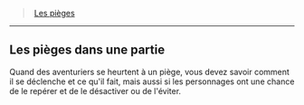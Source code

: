 ﻿---
!GenericItem
Id: traps_hd.md#les-pièges-dans-une-partie
ParentLink: traps_hd.md#les-pièges
Name: Les pièges dans une partie
ParentName: Les pièges
NameLevel: 2
Attributes: {}
---
> [Les pièges](hd_traps.md)

---

## Les pièges dans une partie

Quand des aventuriers se heurtent à un piège, vous devez savoir comment il se déclenche et ce qu'il fait, mais aussi si les personnages ont une chance de le repérer et de le désactiver ou de l'éviter.

